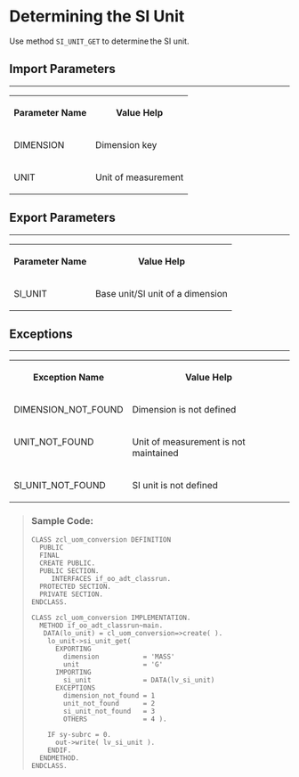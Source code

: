 <!-- loio9563ec60a6804dc68410a861dc605927 -->

# Determining the SI Unit

Use method `SI_UNIT_GET` to determine the SI unit.



<a name="loio9563ec60a6804dc68410a861dc605927__section_mmp_djm_rlb"/>

## Import Parameters

****


<table>
<tr>
<th valign="top">

Parameter Name

</th>
<th valign="top">

Value Help

</th>
</tr>
<tr>
<td valign="top">

DIMENSION

</td>
<td valign="top">

Dimension key

</td>
</tr>
<tr>
<td valign="top">

UNIT

</td>
<td valign="top">

Unit of measurement

</td>
</tr>
</table>



<a name="loio9563ec60a6804dc68410a861dc605927__section_en3_njm_rlb"/>

## Export Parameters

****


<table>
<tr>
<th valign="top">

Parameter Name

</th>
<th valign="top">

Value Help

</th>
</tr>
<tr>
<td valign="top">

SI\_UNIT

</td>
<td valign="top">

Base unit/SI unit of a dimension

</td>
</tr>
</table>



<a name="loio9563ec60a6804dc68410a861dc605927__section_enf_sjm_rlb"/>

## Exceptions

****


<table>
<tr>
<th valign="top">

Exception Name

</th>
<th valign="top">

Value Help

</th>
</tr>
<tr>
<td valign="top">

DIMENSION\_NOT\_FOUND

</td>
<td valign="top">

Dimension is not defined

</td>
</tr>
<tr>
<td valign="top">

UNIT\_NOT\_FOUND

</td>
<td valign="top">

Unit of measurement is not maintained

</td>
</tr>
<tr>
<td valign="top">

SI\_UNIT\_NOT\_FOUND

</td>
<td valign="top">

SI unit is not defined

</td>
</tr>
</table>

> ### Sample Code:  
> ```abap
> CLASS zcl_uom_conversion DEFINITION
>   PUBLIC
>   FINAL
>   CREATE PUBLIC.
>   PUBLIC SECTION.
>      INTERFACES if_oo_adt_classrun.
>   PROTECTED SECTION.
>   PRIVATE SECTION.
> ENDCLASS.
>  
> CLASS zcl_uom_conversion IMPLEMENTATION.
>   METHOD if_oo_adt_classrun~main.
>    DATA(lo_unit) = cl_uom_conversion=>create( ).
>     lo_unit->si_unit_get(
>       EXPORTING
>         dimension           = 'MASS'
>         unit                = 'G'
>       IMPORTING
>         si_unit             = DATA(lv_si_unit)
>       EXCEPTIONS
>         dimension_not_found = 1
>         unit_not_found      = 2
>         si_unit_not_found   = 3
>         OTHERS              = 4 ).
>     
>     IF sy-subrc = 0.
>       out->write( lv_si_unit ).
>     ENDIF.
>   ENDMETHOD.
> ENDCLASS.
> ```

